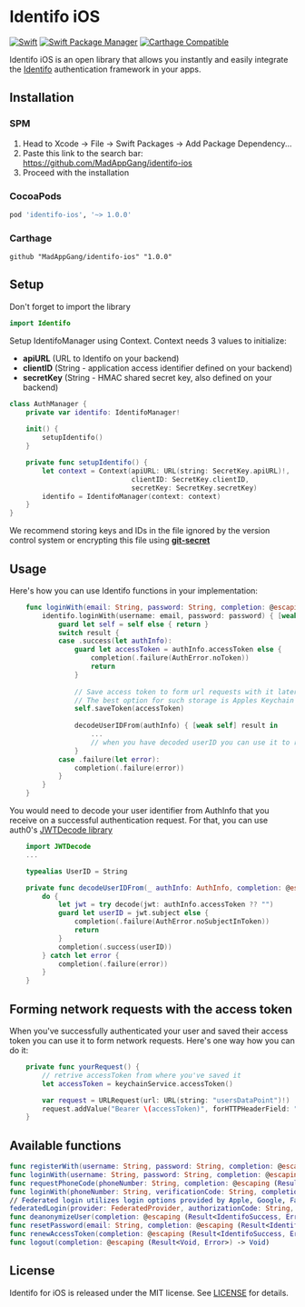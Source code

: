 # Identifo iOS

[![Swift](https://img.shields.io/badge/Swift-5.0+-Orange?style=flat-square)](https://img.shields.io/badge/Swift-5.0+-Orange?style=flat-square)
[![Swift Package Manager](https://img.shields.io/badge/Swift_Package_Manager-compatible-orange?style=flat-square)](https://img.shields.io/badge/Swift_Package_Manager-compatible-orange?style=flat-square)
[![Carthage Compatible](https://img.shields.io/badge/Carthage-compatible-4BC51D.svg?style=flat-square)](https://github.com/Carthage/Carthage)

Identifo iOS is an open library that allows you instantly and easily integrate the [Identifo](https://github.com/MadAppGang/identifo) authentication framework in your apps.


## Installation

### SPM
1) Head to Xcode -> File -> Swift Packages -> Add Package Dependency...
2) Paste this link to the search bar: https://github.com/MadAppGang/identifo-ios
3) Proceed with the installation

### CocoaPods
```ruby
pod 'identifo-ios', '~> 1.0.0'
```

### Carthage
```ogdl
github "MadAppGang/identifo-ios" "1.0.0"
```


## Setup
Don't forget to import the library
```swift
import Identifo
```

Setup IdentifoManager using Context. 
Context needs 3 values to initialize: 
* __apiURL__ (URL to Identifo on your backend)
* __clientID__ (String - application access identifier defined on your backend)
* __secretKey__ (String - HMAC shared secret key, also defined on your backend)

```swift
class AuthManager {
    private var identifo: IdentifoManager!
    
    init() {
        setupIdentifo()
    }

    private func setupIdentifo() {
        let context = Context(apiURL: URL(string: SecretKey.apiURL)!,
                              clientID: SecretKey.clientID,
                              secretKey: SecretKey.secretKey)
        identifo = IdentifoManager(context: context)
    }
}
```
We recommend storing keys and IDs in the file ignored by the version control system or encrypting this file using [__git-secret__](https://git-secret.io)


## Usage
Here's how you can use Identifo functions in your implementation:
```swift
    func loginWith(email: String, password: String, completion: @escaping (Result<Void, Error>) -> Void) {
        identifo.loginWith(username: email, password: password) { [weak self] result in
            guard let self = self else { return }
            switch result {
            case .success(let authInfo):
                guard let accessToken = authInfo.accessToken else {
                    completion(.failure(AuthError.noToken))
                    return
                }
                
                // Save access token to form url requests with it later. 
                // The best option for such storage is Apples Keychain Services
                self.saveToken(accessToken)
                
                decodeUserIDFrom(authInfo) { [weak self] result in
                    ...
                    // when you have decoded userID you can use it to request user entity from your server
                }
            case .failure(let error):
                completion(.failure(error))
            }
        }
    }
```

You would need to decode your user identifier from AuthInfo that you receive on a successful authentication request. 
For that, you can use auth0's [JWTDecode library](https://github.com/auth0/JWTDecode.swift)

```swift
    import JWTDecode
    ...

    typealias UserID = String

    private func decodeUserIDFrom(_ authInfo: AuthInfo, completion: @escaping (Result<UserID, Error>) -> Void) {
        do {
            let jwt = try decode(jwt: authInfo.accessToken ?? "")
            guard let userID = jwt.subject else {
                completion(.failure(AuthError.noSubjectInToken))
                return
            }
            completion(.success(userID))
        } catch let error {
            completion(.failure(error))
        }
    }
```

## Forming network requests with the access token
When you've successfully authenticated your user and saved their access token you can use it to form network requests.
Here's one way how you can do it:
```swift
    private func yourRequest() {
        // retrive accessToken from where you've saved it
        let accessToken = keychainService.accessToken()

        var request = URLRequest(url: URL(string: "usersDataPoint")!)
        request.addValue("Bearer \(accessToken)", forHTTPHeaderField: "Authorization")
    }
```

## Available functions
```swift
func registerWith(username: String, password: String, completion: @escaping (Result<AuthInfo, Error>) -> Void)
func loginWith(username: String, password: String, completion: @escaping (Result<AuthInfo, Error>) -> Void)
func requestPhoneCode(phoneNumber: String, completion: @escaping (Result<IdentifoSuccess, Error>) -> Void)
func loginWith(phoneNumber: String, verificationCode: String, completion: @escaping (Result<AuthInfo, Error>) -> Void)
// Federated login utilizes login options provided by Apple, Google, Facebook and Twitter
federatedLogin(provider: FederatedProvider, authorizationCode: String, completion: @escaping (Result<AuthInfo, Error>) -> Void)
func deanonymizeUser(completion: @escaping (Result<IdentifoSuccess, Error>) -> Void)
func resetPassword(email: String, completion: @escaping (Result<IdentifoSuccess, Error>) -> Void)
func renewAccessToken(completion: @escaping (Result<IdentifoSuccess, Error>) -> Void)
func logout(completion: @escaping (Result<Void, Error>) -> Void)
```

## License

Identifo for iOS is released under the MIT license. See [LICENSE](https://github.com/MadAppGang/identifo-ios/blob/master/LICENSE) for details.

